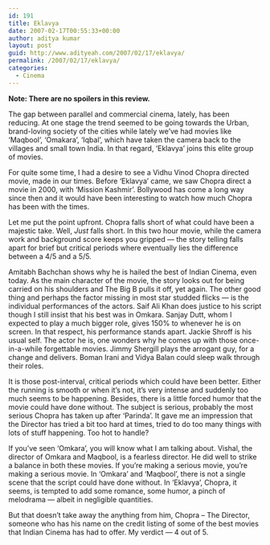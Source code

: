 ```yaml
---
id: 191
title: Eklavya
date: 2007-02-17T00:55:33+00:00
author: aditya kumar
layout: post
guid: http://www.adityeah.com/2007/02/17/eklavya/
permalink: /2007/02/17/eklavya/
categories:
  - Cinema
---
```

**Note: There are no spoilers in this review.**  
  
The gap between parallel and commercial cinema, lately, has been reducing. At one stage the trend seemed to be going towards the Urban, brand-loving society of the cities while lately we&#8217;ve had movies like &#8216;Maqbool&#8217;, &#8216;Omakara&#8217;, &#8216;Iqbal&#8217;, which have taken the camera back to the villages and small town India. In that regard, &#8216;Eklavya&#8217; joins this elite group of movies.  
  
For quite some time, I had a desire to see a Vidhu Vinod Chopra directed movie, made in our times. Before &#8216;Eklavya&#8217; came, we saw Chopra direct a movie in 2000, with &#8216;Mission Kashmir&#8217;. Bollywood has come a long way since then and it would have been interesting to watch how much Chopra has been with the times.  
  
Let me put the point upfront. Chopra falls short of what could have been a majestic take. Well, _Just_ falls short. In this two hour movie, while the camera work and background score keeps you gripped &#8212; the story telling falls apart for brief but critical periods where eventually lies the difference between a 4/5 and a 5/5.  
  
Amitabh Bachchan shows why he is hailed the best of Indian Cinema, even today. As the main character of the movie, the story looks out for being carried on his shoulders and The Big B pulls it off, yet again. The other good thing and perhaps the factor missing in most star studded flicks &#8212; is the individual performances of the actors. Saif Ali Khan does justice to his script though I still insist that his best was in Omkara. Sanjay Dutt, whom I expected to play a much bigger role, gives 150% to whenever he is on screen. In that respect, his performance stands apart. Jackie Shroff is his usual self. The actor he is, one wonders why he comes up with those once-in-a-while forgettable movies. Jimmy Shergill plays the arrogant guy, for a change and delivers. Boman Irani and Vidya Balan could sleep walk through their roles.  
  
It is those post-interval, critical periods which could have been better. Either the running is smooth or when it&#8217;s not, it&#8217;s very intense and suddenly too much seems to be happening. Besides, there is a little forced humor that the movie could have done without. The subject is serious, probably the most serious Chopra has taken up after &#8216;Parinda&#8217;. It gave me an impression that the Director has tried a bit too hard at times, tried to do too many things with lots of stuff happening. Too hot to handle?  
  
If you&#8217;ve seen &#8216;Omkara&#8217;, you will know what I am talking about. Vishal, the director of Omkara and Maqbool, is a fearless director. He did well to strike a balance in both these movies. If you&#8217;re making a serious movie, you&#8217;re making a serious movie. In &#8216;Omkara&#8217; and &#8216;Maqbool&#8217;, there is not a single scene that the script could have done without. In &#8216;Eklavya&#8217;, Chopra, it seems, is tempted to add some romance, some humor, a pinch of melodrama &#8212; albeit in negligible quantities.  
  
But that doesn&#8217;t take away the anything from him, Chopra &#8211; The Director, someone who has his name on the credit listing of some of the best movies that Indian Cinema has had to offer. My verdict &#8212; 4 out of 5.